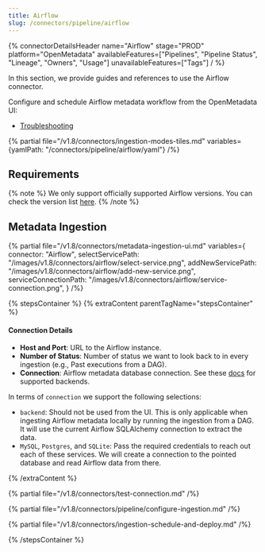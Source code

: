 ```yaml
---
title: Airflow
slug: /connectors/pipeline/airflow
---
```


{% connectorDetailsHeader
name="Airflow"
stage="PROD"
platform="OpenMetadata"
availableFeatures=["Pipelines", "Pipeline Status", "Lineage", "Owners", "Usage"]
unavailableFeatures=["Tags"]
/ %}

In this section, we provide guides and references to use the Airflow connector.

Configure and schedule Airflow metadata workflow from the OpenMetadata UI:

- [Troubleshooting](/connectors/pipeline/airflow/troubleshooting)

{% partial file="/v1.8/connectors/ingestion-modes-tiles.md" variables={yamlPath: "/connectors/pipeline/airflow/yaml"} /%}

## Requirements

{% note %}
We only support officially supported Airflow versions. 
You can check the version list [here](https://airflow.apache.org/docs/apache-airflow/stable/installation/supported-versions.html).
{% /note %}

## Metadata Ingestion

{% partial 
  file="/v1.8/connectors/metadata-ingestion-ui.md" 
  variables={
    connector: "Airflow", 
    selectServicePath: "/images/v1.8/connectors/airflow/select-service.png",
    addNewServicePath: "/images/v1.8/connectors/airflow/add-new-service.png",
    serviceConnectionPath: "/images/v1.8/connectors/airflow/service-connection.png",
} 
/%}

{% stepsContainer %}
{% extraContent parentTagName="stepsContainer" %}

#### Connection Details

- **Host and Port**: URL to the Airflow instance.
- **Number of Status**: Number of status we want to look back to in every ingestion (e.g., Past executions from a DAG).
- **Connection**: Airflow metadata database connection. See these [docs](https://airflow.apache.org/docs/apache-airflow/stable/howto/set-up-database.html)
  for supported backends.

In terms of `connection` we support the following selections:

- `backend`: Should not be used from the UI. This is only applicable when ingesting Airflow metadata locally
    by running the ingestion from a DAG. It will use the current Airflow SQLAlchemy connection to extract the data.
- `MySQL`, `Postgres`, and `SQLite`: Pass the required credentials to reach out each of these services. We
    will create a connection to the pointed database and read Airflow data from there.

{% /extraContent %}

{% partial file="/v1.8/connectors/test-connection.md" /%}

{% partial file="/v1.8/connectors/pipeline/configure-ingestion.md" /%}

{% partial file="/v1.8/connectors/ingestion-schedule-and-deploy.md" /%}

{% /stepsContainer %}
